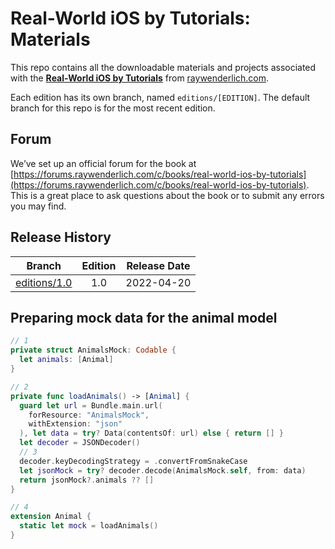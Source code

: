 # Real-World iOS by Tutorials: Materials


This repo contains all the downloadable materials and projects associated with the **[Real-World iOS by Tutorials](https://www.raywenderlich.com/books/real-world-ios-by-tutorials)** from [raywenderlich.com](https://www.raywenderlich.com).

Each edition has its own branch, named `editions/[EDITION]`. The default branch for this repo is for the most recent edition.

## Forum

We’ve set up an official forum for the book at [https://forums.raywenderlich.com/c/books/real-world-ios-by-tutorials](https://forums.raywenderlich.com/c/books/real-world-ios-by-tutorials). This is a great place to ask questions about the book or to submit any errors you may find.

## Release History

| Branch                                                                            | Edition | Release Date |
| --------------------------------------------------------------------------------- |:-------:|:------------:|
| [editions/1.0](https://github.com/raywenderlich/rwi-materials/tree/editions/1.0) | 1.0     | 2022-04-20   |


## Preparing mock data for the animal model
```swift
// 1
private struct AnimalsMock: Codable {
  let animals: [Animal]
}

// 2
private func loadAnimals() -> [Animal] {
  guard let url = Bundle.main.url(
    forResource: "AnimalsMock",
    withExtension: "json"
  ), let data = try? Data(contentsOf: url) else { return [] }
  let decoder = JSONDecoder()
  // 3
  decoder.keyDecodingStrategy = .convertFromSnakeCase
  let jsonMock = try? decoder.decode(AnimalsMock.self, from: data)
  return jsonMock?.animals ?? []
}

// 4
extension Animal {
  static let mock = loadAnimals()
}
```
